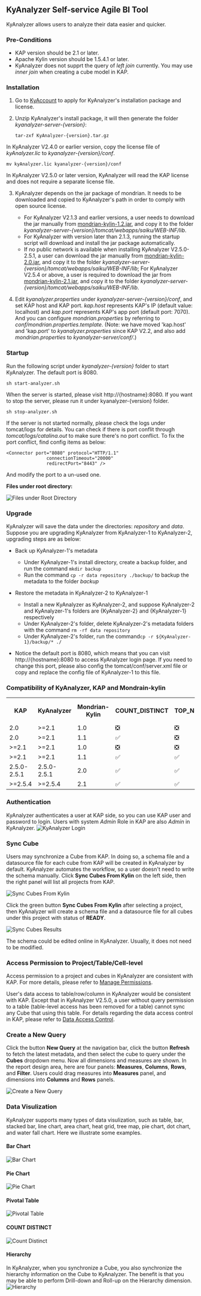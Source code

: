 ## KyAnalyzer Self-service Agile BI Tool

KyAnalyzer allows users to analyze their data easier and quicker.

### Pre-Conditions
* KAP version should be  2.1 or later.
* Apache Kylin version should be 1.5.4.1 or later.
* KyAnalyzer does not supprt the query of *left join* currently. You may use *inner join* when creating a cube model in KAP.

### Installation
1. Go to [KyAccount]( http://account.kyligence.io/) to apply for KyAnalyzer's installation package and license. 

2. Unzip KyAnalyzer's install package, it will then generate the folder *kyanalyzer-server-{version}*:

   ```tar-zxf KyAnalyzer-{version}.tar.gz```

In KyAnalyzer V2.4.0 or earlier version, copy the license file of *kyAnalyzer.lic* to *kyanalyzer-{version}/conf*.

   ```mv kyAnalyzer.lic kyanalyzer-{version}/conf```

In KyAnalyzer V2.5.0 or later version, KyAnalyzer will read the KAP license and does not require a separate license file.

3. KyAnalyzer depends on the jar package of mondrian. It needs to be downloaded and copied to KyAnalyzer's path in order to comply with open source license.
   * For KyAnalyzer V2.1.3 and earlier versions, a user needs to download the jar manually from [mondrian-kylin-1.2.jar]( https://github.com/Kyligence/kylin-mondrian/blob/master/build/mondrian-kylin-1.2.jar), and copy it to the folder *kyanalyzer-server-{version}/tomcat/webapps/saiku/WEB-INF/lib*.
   * For KyAnalyzer with version later than 2.1.3, running the startup script will download and install the jar package automatically.
   * If no public network is available when installing KyAnalyzer V2.5.0-2.5.1, a user can download the jar manually from [mondrian-kylin-2.0.jar](https://github.com/Kyligence/kylin-mondrian/blob/master/build/mondrian-kylin-2.0.jar), and copy it to the folder *kyanalyzer-server-{version}/tomcat/webapps/saiku/WEB-INF/lib*; For KyAnalyzer V2.5.4 or above, a user is required to download the jar from [mondrian-kylin-2.1.jar](https://github.com/Kyligence/kylin-mondrian/blob/80ee8deb5e21746967a3204ac537aa0fb3d0b4e2/build/mondrian-kylin-2.1.jar), and copy it to the folder *kyanalyzer-server-{version}/tomcat/webapps/saiku/WEB-INF/lib*.

4. Edit *kyanalyzer.properties* under *kyanalyzer-server-{version}/conf*, and set KAP host and KAP port. *kap.host* represents KAP's IP (default value: localhost) and *kap.port* represents KAP's app port (default port: 7070). And you can configure *mondrian.properties* by referring to *conf/mondrian.properties.template*. (Note: we have moved 'kap.host' and 'kap.port' to *kyanalyzer.properties* since KAP V2.2, and also add *mondrian.properties* to *kyanalyzer-server/conf/*.)

### Startup
Run the following script under *kyanalyzer-{version}* folder to start KyAnalyzer. The default port is 8080. 

   ```sh start-analyzer.sh```

When the server is started, please visit http://{hostname}:8080. If you want to stop the server, please run it under kyanalyzer-{version} folder.

   ```sh stop-analyzer.sh```

If the server is not started normally, please check the logs under tomcat/logs for details. You can check if there is port conflit through *tomcat/logs/catalina.out* to make sure there's no port conflict. To fix the port conflict, find config items as below:

```$xslt
<Connector port="8080" protocol="HTTP/1.1"
               connectionTimeout="20000"
               redirectPort="8443" />
```
And modify the port to a un-used one.

**Files under root directory:**

![Files under Root Directory](images/server_dir.png)

### Upgrade
KyAnalyzer will save the data under the directories: *repository* and *data*. Suppose you are upgrading KyAnalyzer from KyAnalyzer-1 to KyAnalyzer-2, upgrading steps are as below:

* Back up KyAnalyzer-1's metadata

  + Under KyAnalyzer-1's install directory, create a backup folder, and run the command `mkdir backup`
  + Run the command `cp -r data repository ./backup/` to backup the metadata to the folder *backup*

* Restore the metadata in KyAnalyzer-2 to KyAnalyzer-1

  + Install a new KyAnalyzer as KyAnalyzer-2, and suppose KyAnalyzer-2 and KyAnalyzer-1's folders are {KyAnalyzer-2} and {KyAnalyzer-1} respectively
  + Under KyAnalyzer-2's folder, delete KyAnalyzer-2's metadata folders with the command `rm -rf data repository`
  + Under KyAnalyzer-2's folder, run the command`cp -r ${KyAnalyzer-1}/backup/* ./`

* Notice the default port is 8080, which means that you can visit http://{hostname}:8080 to access KyAnalyzer login page. If you need to change this port, please also config the tomcat/conf/server.xml file or copy and replace the config file of KyAnalyzer-1 to this file.

### Compatibility of KyAnalyzer, KAP and Mondrain-kylin

<table>
    <tr>
    <th>KAP</th>
    <th>KyAnalyzer</th>
    <th>Mondrian-Kylin</th>
    <th>COUNT_DISTINCT</th>
    <th>TOP_N</th>
    <th>Save Calculated Measure</th>
    <th>Normal Query</th>
    <th></th>
    </tr>
    <tr>
        <td>2.0</td>
        <td>&gt;=2.1</td>
        <td>1.0</td>
        <td>❎</td>
        <td>❎</td>
        <td>❎</td>
        <td>✅</td>
        <td></td>
    </tr>
    <tr>
        <td>2.0</td>
        <td>&gt;=2.1</td>
        <td>1.1</td>
        <td>✅</td>
        <td>❎</td>
        <td>❎</td>
        <td>❎</td>
        <td></td>
    </tr>
    <tr>
        <td>&gt;=2.1</td>
        <td>&gt;=2.1</td>
        <td>1.0</td>
        <td>❎</td>
        <td>❎</td>
        <td>❎</td>
        <td>✅</td>
        <td></td>
    </tr> 
    <tr>
        <td>&gt;=2.1</td>
        <td>&gt;=2.1</td>
        <td>1.1</td>
        <td>✅</td>
        <td>✅</td>
        <td>❎</td>
        <td>✅</td>
        <td></td>
    </tr>
    <tr>
        <td>2.5.0-2.5.1</td>
        <td>2.5.0-2.5.1</td>
        <td>2.0</td>
        <td>✅</td>
        <td>✅</td>
        <td>✅</td>
        <td>✅</td>
        <td></td>
    </tr>
    <tr>
        <td>&gt;=2.5.4</td>
        <td>&gt;=2.5.4</td>
        <td>2.1</td>
        <td>✅</td>
        <td>✅</td>
        <td>✅</td>
        <td>✅</td>
        <td>latest</td>
    </tr>
</table>

### Authentication
KyAnalyzer authenticates a user at KAP side, so you can use KAP user and password to login. Users with system *Admin* Role in KAP are also *Admin* in KyAnalyzer.
![KyAnalyzer Login](images/analyzer_login.png)

### Sync Cube
Users may synchronize a Cube from KAP. In doing so, a schema file and a datasource file for each cube from KAP will be created in KyAnalyzer by default. KyAnalyzer automates the workflow, so a user doesn't need to write the schema manually.
Click **Sync Cubes From Kylin** on the left side, then the right panel will list all projects from KAP.

![Sync Cubes From Kylin](images/admin_sync.png)

Click the green button **Sync Cubes From Kylin** after selecting a project, then KyAnalyzer will create a schema file and a datasource file for all cubes under this project with status of **READY**.

![Sync Cubes Results](images/sync_done_tip.png)

The schema could be edited online in KyAnalyzer. Usually, it does not need to be modified.

### Access Permission to Project/Table/Cell-level 
Access permission to a project and cubes in KyAnalyzer are consistent with KAP. For more details, please refer to [Manage Permissions](../security/acl.en.md).  

User's data access to table/row/column in KyAnalyzer would be consistent with KAP. Except that in KyAnalyzer V2.5.0, a user without query permission to a table (table-level access has been removed for a table) cannot sync any Cube that using this table. For details regarding the data access control in KAP, please refer to [Data Access Control](../security/data_access_control.en.md). 

### Create a New Query
Click the button **New Query** at the navigation bar, click the button **Refresh** to fetch the latest metadata, and then select the cube to query under the **Cubes** dropdown menu. Now all dimensions and measures are shown. In the report design area, here are four panels: **Measures**, **Columns**, **Rows**, and **Filter**. Users could drag measures into **Measures** panel, and dimensions into **Columns** and **Rows** panels.

![Create a New Query](images/cube_refresh.png)

### Data Visulization
KyAnalyzer supports many types of data visulization, such as table, bar, stacked bar, line chart, area chart, heat grid, tree map, pie chart, dot chart, and water fall chart. Here we illustrate some examples.

#### Bar Chart
![Bar Chart](images/bar_chart.png)

#### Pie Chart
![Pie Chart](images/pie_chart.png)

#### Pivotal Table
![Pivotal Table](images/pivotal_table.png)

#### COUNT DISTINCT
![Count Distinct](images/count_distinct.png)

#### Hierarchy
In KyAnalyzer, when you synchronize a Cube, you also synchronize the hierarchy information on the Cube to KyAnalyzer. The benefit is that you may be able to perform Drill-down and Roll-up on the Hierarchy dimension.
![Hierarchy](images/hierarchy_table_en.png)




